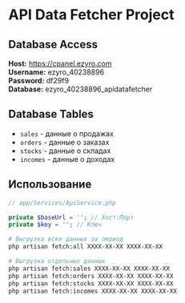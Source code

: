 # API Data Fetcher Project

## Database Access

**Host:** https://cpanel.ezyro.com  
**Username:** ezyro_40238896  
**Password:** df29f9  
**Database:** ezyro_40238896_apidatafetcher  

## Database Tables

- `sales` - данные о продажах
- `orders` - данные о заказах  
- `stocks` - данные о складах
- `incomes` - данные о доходах

## Использование

```php
// app/Services/ApiService.php

private $baseUrl = ''; // Хост:Порт
private $key = ''; // Ключ
```

```bash
# Выгрузка всех данных за период
php artisan fetch:all XXXX-XX-XX XXXX-XX-XX

# Выгрузка отдельных данных
php artisan fetch:sales XXXX-XX-XX XXXX-XX-XX
php artisan fetch:orders XXXX-XX-XX XXXX-XX-XX
php artisan fetch:stocks XXXX-XX-XX XXXX-XX-XX
php artisan fetch:incomes XXXX-XX-XX XXXX-XX-XX
